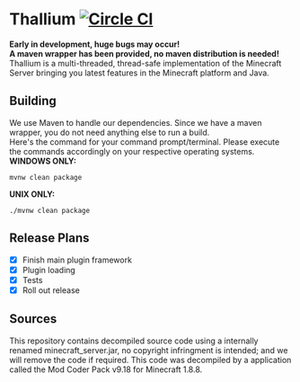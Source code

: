 # Thallium [![Circle CI](https://circleci.com/gh/TorchPowered/Thallium/tree/master.svg?style=svg)](https://circleci.com/gh/TorchPowered/Thallium/tree/master)
**Early in development, huge bugs may occur!**  
**A maven wrapper has been provided, no maven distribution is needed!**  
Thallium is a multi-threaded, thread-safe implementation of the Minecraft Server bringing you latest features in the Minecraft platform and Java.  
  
## Building
We use Maven to handle our dependencies. Since we have a maven wrapper, you do not need anything else to run a build.  
Here's the command for your command prompt/terminal. Please execute the commands accordingly on your respective operating systems.  
**WINDOWS ONLY:**
```Shell
mvnw clean package
```
**UNIX ONLY:** 
```Shell
./mvnw clean package
```  
  
## Release Plans
- [x] Finish main plugin framework
- [x] Plugin loading
- [x] Tests
- [x] Roll out release
  
## Sources
This repository contains decompiled source code using a internally renamed minecraft_server.jar, no copyright infringment is intended;   and we will remove the code if required. This code was decompiled by a application called the Mod Coder Pack v9.18 for Minecraft 1.8.8.
